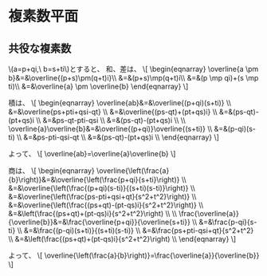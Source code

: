 # 複素数平面
## 共役な複素数
\\(a=p+qi,\\ b=s+ti\\)とすると、
和、差は、
\\[
\begin{eqnarray}
\overline{a \pm b}&=&\overline{(p+s)\pm(q+t)i}\\\\
&=&(p+s)\mp(q+t)i\\\\
&=&(p \mp qi)+(s \mp ti)\\\\
&=&\overline{a} \pm \overline{b}
\end{eqnarray}
\\]

積は、
\\[
\begin{eqnarray}
\overline{ab}&=&\overline{(p+qi)(s+ti)} \\\\
&=&\overline{ps+pti+qsi-qt} \\\\
&=&\overline{(ps-qt)+(pt+qs)i} \\\\
&=&(ps-qt)-(pt+qs)i \\\\
&=&ps-qt-pti-qsi \\\\
&=&(ps-qt)-(pt+qs)i \\\\
\\\\
\overline{a}\overline{b}&=&\overline{(p+qi)}\overline{(s+ti)} \\\\
&=&(p-qi)(s-ti) \\\\
&=&ps-pti-qsi-qt \\\\
&=&(ps-qt)-(pt+qs)i \\\\
\end{eqnarray}
\\]

よって、
\\[
\overline{ab}=\overline{a}\overline{b}
\\]

商は、
\\[
\begin{eqnarray}
\overline{\left(\frac{a}{b}\right)}&=&\overline{\left(\frac{p+qi}{s+ti}\right)} \\\\
&=&\overline{\left(\frac{(p+qi)(s-ti)}{(s+ti)(s-ti)}\right)} \\\\
&=&\overline{\left(\frac{ps-pti+qsi+qt}{s^2+t^2}\right)} \\\\
&=&\overline{\left(\frac{(ps+qt)-(pt-qs)i}{s^2+t^2}\right)} \\\\
&=&\left(\frac{(ps+qt)+(pt-qs)i}{s^2+t^2}\right) \\\\
\\\\
\frac{\overline{a}}{\overline{b}}&=&\frac{\overline{p+qi}}{\overline{s+ti}} \\\\
&=&\frac{p-qi}{s-ti} \\\\
&=&\frac{(p-qi)(s+ti)}{(s+ti)(s-ti)} \\\\
&=&\frac{ps+pti-qsi+qt}{s^2+t^2} \\\\
&=&\left(\frac{(ps+qt)+(pt-qs)i}{s^2+t^2}\right) \\\\
\end{eqnarray}
\\]

よって、
\\[
\overline{\left(\frac{a}{b}\right)}=\frac{\overline{a}}{\overline{b}}
\\]